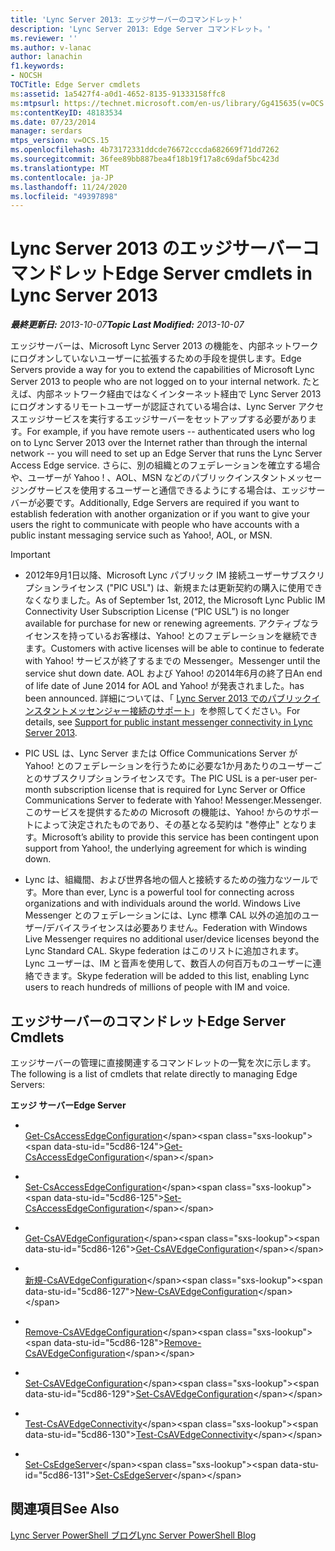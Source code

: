 ```yaml
---
title: 'Lync Server 2013: エッジサーバーのコマンドレット'
description: 'Lync Server 2013: Edge Server コマンドレット。'
ms.reviewer: ''
ms.author: v-lanac
author: lanachin
f1.keywords:
- NOCSH
TOCTitle: Edge Server cmdlets
ms:assetid: 1a5427f4-a0d1-4652-8135-91333158ffc8
ms:mtpsurl: https://technet.microsoft.com/en-us/library/Gg415635(v=OCS.15)
ms:contentKeyID: 48183534
ms.date: 07/23/2014
manager: serdars
mtps_version: v=OCS.15
ms.openlocfilehash: 4b73172331ddcde76672cccda682669f71dd7262
ms.sourcegitcommit: 36fee89bb887bea4f18b19f17a8c69daf5bc423d
ms.translationtype: MT
ms.contentlocale: ja-JP
ms.lasthandoff: 11/24/2020
ms.locfileid: "49397898"
---
```

# <a name="edge-server-cmdlets-in-lync-server-2013"></a><span data-ttu-id="5cd86-103">Lync Server 2013 のエッジサーバーコマンドレット</span><span class="sxs-lookup"><span data-stu-id="5cd86-103">Edge Server cmdlets in Lync Server 2013</span></span>

<div data-xmlns="http://www.w3.org/1999/xhtml">

<div class="topic" data-xmlns="http://www.w3.org/1999/xhtml" data-msxsl="urn:schemas-microsoft-com:xslt" data-cs="https://msdn.microsoft.com/">

<div data-asp="https://msdn2.microsoft.com/asp">



</div>

<div id="mainSection">

<div id="mainBody"><span data-ttu-id="5cd86-104">

<span> </span></span><span class="sxs-lookup"><span data-stu-id="5cd86-104">

<span> </span></span></span>

<span data-ttu-id="5cd86-105">_**最終更新日:** 2013-10-07_</span><span class="sxs-lookup"><span data-stu-id="5cd86-105">_**Topic Last Modified:** 2013-10-07_</span></span>

<span data-ttu-id="5cd86-106">エッジサーバーは、Microsoft Lync Server 2013 の機能を、内部ネットワークにログオンしていないユーザーに拡張するための手段を提供します。</span><span class="sxs-lookup"><span data-stu-id="5cd86-106">Edge Servers provide a way for you to extend the capabilities of Microsoft Lync Server 2013 to people who are not logged on to your internal network.</span></span> <span data-ttu-id="5cd86-107">たとえば、内部ネットワーク経由ではなくインターネット経由で Lync Server 2013 にログオンするリモートユーザーが認証されている場合は、Lync Server アクセスエッジサービスを実行するエッジサーバーをセットアップする必要があります。</span><span class="sxs-lookup"><span data-stu-id="5cd86-107">For example, if you have remote users -- authenticated users who log on to Lync Server 2013 over the Internet rather than through the internal network -- you will need to set up an Edge Server that runs the Lync Server Access Edge service.</span></span> <span data-ttu-id="5cd86-108">さらに、別の組織とのフェデレーションを確立する場合や、ユーザーが Yahoo \! 、AOL、MSN などのパブリックインスタントメッセージングサービスを使用するユーザーと通信できるようにする場合は、エッジサーバーが必要です。</span><span class="sxs-lookup"><span data-stu-id="5cd86-108">Additionally, Edge Servers are required if you want to establish federation with another organization or if you want to give your users the right to communicate with people who have accounts with a public instant messaging service such as Yahoo\!, AOL, or MSN.</span></span>

<div>


> [!IMPORTANT]
> <UL>
> <LI>
> <P><span data-ttu-id="5cd86-109">2012年9月1日以降、Microsoft Lync パブリック IM 接続ユーザーサブスクリプションライセンス ("PIC USL") は、新規または更新契約の購入に使用できなくなりました。</span><span class="sxs-lookup"><span data-stu-id="5cd86-109">As of September 1st, 2012, the Microsoft Lync Public IM Connectivity User Subscription License (“PIC USL”) is no longer available for purchase for new or renewing agreements.</span></span> <span data-ttu-id="5cd86-110">アクティブなライセンスを持っているお客様は、Yahoo! とのフェデレーションを継続できます。</span><span class="sxs-lookup"><span data-stu-id="5cd86-110">Customers with active licenses will be able to continue to federate with Yahoo!</span></span> <span data-ttu-id="5cd86-111">サービスが終了するまでの Messenger。</span><span class="sxs-lookup"><span data-stu-id="5cd86-111">Messenger until the service shut down date.</span></span> <span data-ttu-id="5cd86-112">AOL および Yahoo! の2014年6月の終了日</span><span class="sxs-lookup"><span data-stu-id="5cd86-112">An end of life date of June 2014 for AOL and Yahoo!</span></span> <span data-ttu-id="5cd86-113">が発表されました。</span><span class="sxs-lookup"><span data-stu-id="5cd86-113">has been announced.</span></span> <span data-ttu-id="5cd86-114">詳細については、「 <A href="lync-server-2013-support-for-public-instant-messenger-connectivity.md">Lync Server 2013 でのパブリックインスタントメッセンジャー接続のサポート</A>」を参照してください。</span><span class="sxs-lookup"><span data-stu-id="5cd86-114">For details, see <A href="lync-server-2013-support-for-public-instant-messenger-connectivity.md">Support for public instant messenger connectivity in Lync Server 2013</A>.</span></span></P>
> <LI>
> <P><span data-ttu-id="5cd86-115">PIC USL は、Lync Server または Office Communications Server が Yahoo! とのフェデレーションを行うために必要な1か月あたりのユーザーごとのサブスクリプションライセンスです。</span><span class="sxs-lookup"><span data-stu-id="5cd86-115">The PIC USL is a per-user per-month subscription license that is required for Lync Server or Office Communications Server to federate with Yahoo!</span></span> <span data-ttu-id="5cd86-116">Messenger.</span><span class="sxs-lookup"><span data-stu-id="5cd86-116">Messenger.</span></span> <span data-ttu-id="5cd86-117">このサービスを提供するための Microsoft の機能は、Yahoo! からのサポートによって決定されたものであり、その基となる契約は "巻停止" となります。</span><span class="sxs-lookup"><span data-stu-id="5cd86-117">Microsoft’s ability to provide this service has been contingent upon support from Yahoo!, the underlying agreement for which is winding down.</span></span></P>
> <LI>
> <P><span data-ttu-id="5cd86-118">Lync は、組織間、および世界各地の個人と接続するための強力なツールです。</span><span class="sxs-lookup"><span data-stu-id="5cd86-118">More than ever, Lync is a powerful tool for connecting across organizations and with individuals around the world.</span></span> <span data-ttu-id="5cd86-119">Windows Live Messenger とのフェデレーションには、Lync 標準 CAL 以外の追加のユーザー/デバイスライセンスは必要ありません。</span><span class="sxs-lookup"><span data-stu-id="5cd86-119">Federation with Windows Live Messenger requires no additional user/device licenses beyond the Lync Standard CAL.</span></span> <span data-ttu-id="5cd86-120">Skype federation はこのリストに追加されます。 Lync ユーザーは、IM と音声を使用して、数百人の何百万ものユーザーに連絡できます。</span><span class="sxs-lookup"><span data-stu-id="5cd86-120">Skype federation will be added to this list, enabling Lync users to reach hundreds of millions of people with IM and voice.</span></span></P></LI></UL>



</div>

<div>

## <a name="edge-server-cmdlets"></a><span data-ttu-id="5cd86-121">エッジサーバーのコマンドレット</span><span class="sxs-lookup"><span data-stu-id="5cd86-121">Edge Server Cmdlets</span></span>

<span data-ttu-id="5cd86-122">エッジサーバーの管理に直接関連するコマンドレットの一覧を次に示します。</span><span class="sxs-lookup"><span data-stu-id="5cd86-122">The following is a list of cmdlets that relate directly to managing Edge Servers:</span></span>

<span data-ttu-id="5cd86-123">**エッジ サーバー**</span><span class="sxs-lookup"><span data-stu-id="5cd86-123">**Edge Server**</span></span>

  - <span></span>  
    <span data-ttu-id="5cd86-124">[Get-CsAccessEdgeConfiguration](https://technet.microsoft.com/library/Gg398574(v=OCS.15))</span><span class="sxs-lookup"><span data-stu-id="5cd86-124">[Get-CsAccessEdgeConfiguration](https://technet.microsoft.com/library/Gg398574(v=OCS.15))</span></span>

  - <span></span>  
    <span data-ttu-id="5cd86-125">[Set-CsAccessEdgeConfiguration](https://technet.microsoft.com/library/Gg413017(v=OCS.15))</span><span class="sxs-lookup"><span data-stu-id="5cd86-125">[Set-CsAccessEdgeConfiguration](https://technet.microsoft.com/library/Gg413017(v=OCS.15))</span></span>

<!-- end list -->

  - <span></span>  
    <span data-ttu-id="5cd86-126">[Get-CsAVEdgeConfiguration](https://technet.microsoft.com/library/Gg413008(v=OCS.15))</span><span class="sxs-lookup"><span data-stu-id="5cd86-126">[Get-CsAVEdgeConfiguration](https://technet.microsoft.com/library/Gg413008(v=OCS.15))</span></span>

  - <span></span>  
    <span data-ttu-id="5cd86-127">[新規-CsAVEdgeConfiguration](https://technet.microsoft.com/library/Gg412884(v=OCS.15))</span><span class="sxs-lookup"><span data-stu-id="5cd86-127">[New-CsAVEdgeConfiguration](https://technet.microsoft.com/library/Gg412884(v=OCS.15))</span></span>

  - <span></span>  
    <span data-ttu-id="5cd86-128">[Remove-CsAVEdgeConfiguration](https://technet.microsoft.com/library/Gg398786(v=OCS.15))</span><span class="sxs-lookup"><span data-stu-id="5cd86-128">[Remove-CsAVEdgeConfiguration](https://technet.microsoft.com/library/Gg398786(v=OCS.15))</span></span>

  - <span></span>  
    <span data-ttu-id="5cd86-129">[Set-CsAVEdgeConfiguration](https://technet.microsoft.com/library/Gg412869(v=OCS.15))</span><span class="sxs-lookup"><span data-stu-id="5cd86-129">[Set-CsAVEdgeConfiguration](https://technet.microsoft.com/library/Gg412869(v=OCS.15))</span></span>

<!-- end list -->

  - <span></span>  
    <span data-ttu-id="5cd86-130">[Test-CsAVEdgeConnectivity](https://technet.microsoft.com/library/JJ205138(v=OCS.15))</span><span class="sxs-lookup"><span data-stu-id="5cd86-130">[Test-CsAVEdgeConnectivity](https://technet.microsoft.com/library/JJ205138(v=OCS.15))</span></span>

<!-- end list -->

  - <span></span>  
    <span data-ttu-id="5cd86-131">[Set-CsEdgeServer](https://technet.microsoft.com/library/Gg398859(v=OCS.15))</span><span class="sxs-lookup"><span data-stu-id="5cd86-131">[Set-CsEdgeServer](https://technet.microsoft.com/library/Gg398859(v=OCS.15))</span></span>

</div>

<div>

## <a name="see-also"></a><span data-ttu-id="5cd86-132">関連項目</span><span class="sxs-lookup"><span data-stu-id="5cd86-132">See Also</span></span>


[<span data-ttu-id="5cd86-133">Lync Server PowerShell ブログ</span><span class="sxs-lookup"><span data-stu-id="5cd86-133">Lync Server PowerShell Blog</span></span>](https://go.microsoft.com/fwlink/p/?linkid=203150)  
  

<span data-ttu-id="5cd86-134"></div>

</div>

<span> </span>

</div>

</div>

</span><span class="sxs-lookup"><span data-stu-id="5cd86-134"></div>

</div>

<span> </span>

</div>

</div>

</span></span></div>

